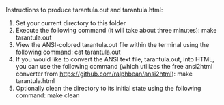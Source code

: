 Instructions to produce tarantula.out and tarantula.html:
1. Set your current directory to this folder
2. Execute the following command (it will take about three minutes):
    make tarantula.out
3. View the ANSI-colored tarantula.out file within the terminal using the following command:
    cat tarantula.out
4. If you would like to convert the ANSI text file, tarantula.out, into HTML, you can use the following command (which utilizes the free ansi2html converter from https://github.com/ralphbean/ansi2html):
    make tarantula.html
5. Optionally clean the directory to its initial state using the following command:
    make clean
